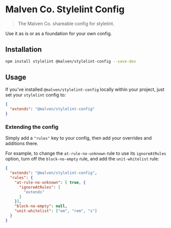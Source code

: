 # Malven Co. Stylelint Config

> The Malven Co. shareable config for stylelint.

Use it as is or as a foundation for your own config.

## Installation

```bash
npm install stylelint @malven/stylelint-config --save-dev
```

## Usage

If you've installed `@malven/stylelint-config` locally within your project, just set your `stylelint` config to:

```json
{
  "extends": "@malven/stylelint-config"
}
```

### Extending the config

Simply add a `"rules"` key to your config, then add your overrides and additions there.

For example, to change the `at-rule-no-unknown` rule to use its `ignoreAtRules` option, turn off the `block-no-empty` rule, and add the `unit-whitelist` rule:

```json
{
  "extends": "@malven/stylelint-config",
  "rules": {
    "at-rule-no-unknown": [ true, {
      "ignoreAtRules": [
        "extends"
      ]
    }],
    "block-no-empty": null,
    "unit-whitelist": ["em", "rem", "s"]
  }
}
```

